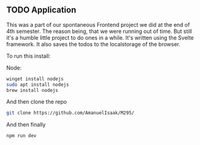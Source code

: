 ## TODO Application

This was a part of our spontaneous Frontend project we did at the end of 4th semester.
The reason being, that we were running out of time. But still it's a humble little project to do ones in a while.
It's written using the Svelte framework. It also saves the todos to the localstorage of the browser.

To run this install:

Node:
````bash
winget install nodejs
sudo apt install nodejs
brew install nodejs
````

And then clone the repo
````bash
git clone https://github.com/AmanuelIsaak/M295/
````

And then finally
````bash
npm run dev
````